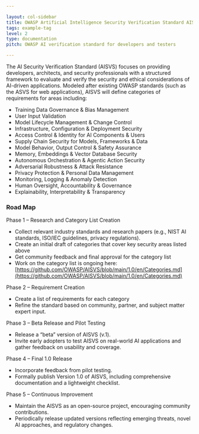 ```yaml
---

layout: col-sidebar
title: OWASP Artificial Intelligence Security Verification Standard AISVS Docs
tags: example-tag
level: 2
type: documentation
pitch: OWASP AI verification standard for developers and testers

---
```


The AI Security Verification Standard (AISVS) focuses on providing developers, architects, and security professionals with a structured framework to evaluate and verify the security and ethical considerations of AI-driven applications. Modeled after existing OWASP standards (such as the ASVS for web applications), AISVS will define categories of requirements for areas including:

* Training Data Governance & Bias Management
* User Input Validation
* Model Lifecycle Management & Change Control
* Infrastructure, Configuration & Deployment Security
* Access Control & Identity for AI Components & Users
* Supply Chain Security for Models, Frameworks & Data
* Model Behavior, Output Control & Safety Assurance
* Memory, Embeddings & Vector Database Security
* Autonomous Orchestration & Agentic Action Security
* Adversarial Robustness & Attack Resistance
* Privacy Protection & Personal Data Management
* Monitoring, Logging & Anomaly Detection
* Human Oversight, Accountability & Governance
* Explainability, Interpretability & Transparency

### Road Map
Phase 1 – Research and Category List Creation

* Collect relevant industry standards and research papers (e.g., NIST AI standards, ISO/IEC guidelines, privacy regulations).
* Create an initial draft of categories that cover key security areas listed above
* Get community feedback and final approval for the category list
* Work on the category list is ongoing here: [https://github.com/OWASP/AISVS/blob/main/1.0/en/Categories.md](https://github.com/OWASP/AISVS/blob/main/1.0/en/Categories.md)

Phase 2 – Requirement Creation

* Create a list of requirements for each category
* Refine the standard based on community, partner, and subject matter expert input.

Phase 3 – Beta Release and Pilot Testing

* Release a “beta” version of AISVS (v.1).
* Invite early adopters to test AISVS on real-world AI applications and gather feedback on usability and coverage.

Phase 4 – Final 1.0 Release

* Incorporate feedback from pilot testing.
* Formally publish Version 1.0 of AISVS, including comprehensive documentation and a lightweight checklist.

Phase 5 – Continuous Improvement

* Maintain the AISVS as an open-source project, encouraging community contributions.
* Periodically release updated versions reflecting emerging threats, novel AI approaches, and regulatory changes.
